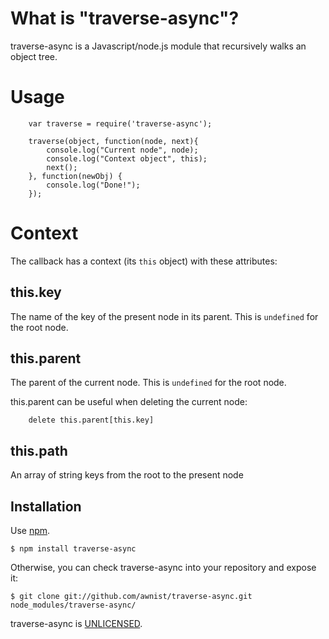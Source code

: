 # What is "traverse-async"?

traverse-async is a Javascript/node.js module that recursively walks an object tree.

# Usage

```
    var traverse = require('traverse-async');

    traverse(object, function(node, next){
        console.log("Current node", node);
        console.log("Context object", this);
        next();
    }, function(newObj) {
        console.log("Done!");
    });
```

# Context

The callback has a context (its `this` object) with these attributes:

## this.key

The name of the key of the present node in its parent.
This is `undefined` for the root node.

## this.parent

The parent of the current node.
This is `undefined` for the root node.

this.parent can be useful when deleting the current node:
```
    delete this.parent[this.key]
```

## this.path

An array of string keys from the root to the present node

## Installation

Use [npm](http://www.npmjs.org/).

    $ npm install traverse-async

Otherwise, you can check traverse-async into your repository and expose it:

    $ git clone git://github.com/awnist/traverse-async.git node_modules/traverse-async/

traverse-async is [UNLICENSED](http://unlicense.org/).
